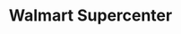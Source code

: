 ---
title: "Walmart Supercenter"
url: /pearland/walmart-supercenter-west-broadway-street/
shop: Supermarkt
---